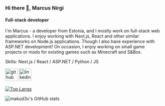 ### Hi there 👋, Marcus Nirgi
#### Full-stack developer


I'm Marcus - a developer from Estonia, and I mostly work on full-stack web applications. 
I enjoy working with Next.js, React and other similar frameworks on Node.js applications. Though I also have experience with ASP.NET development!
On occasion, I enjoy working on small game projects or mods for existing games such as Minecraft and S&Box.

Skills: Next.js / React / ASP.NET / Python / JS



[<img src='https://cdn.jsdelivr.net/npm/simple-icons@3.0.1/icons/github.svg' alt='github' height='40'>](https://github.com/makud3v)  [<img src='https://cdn.jsdelivr.net/npm/simple-icons@3.0.1/icons/linkedin.svg' alt='linkedin' height='40'>](https://www.linkedin.com/in/https://www.linkedin.com/in/marcus-nirgi-ba3848277//)  

[![Top Langs](https://github-readme-stats.vercel.app/api/top-langs/?username=makud3v&show_icons=true&theme=radical)](https://github.com/anuraghazra/github-readme-stats)

![makud3v's GitHub stats](https://github-readme-stats.vercel.app/api?username=makud3v&show_icons=true&theme=radical)

